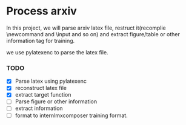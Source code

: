 # Process arxiv

In this project, we will parse arxiv latex file, restruct it(recomplie \newcommand and \input and so on) and extract figure/table or other information tag for training.

we use pylatexenc to parse the latex file.

### TODO

- [x] Parse latex using pylatexenc
- [x] reconstruct latex file
- [x] extract target function
- [ ] Parse figure or other information 
- [ ] extract information
- [ ] format to internlmxcomposer training format.